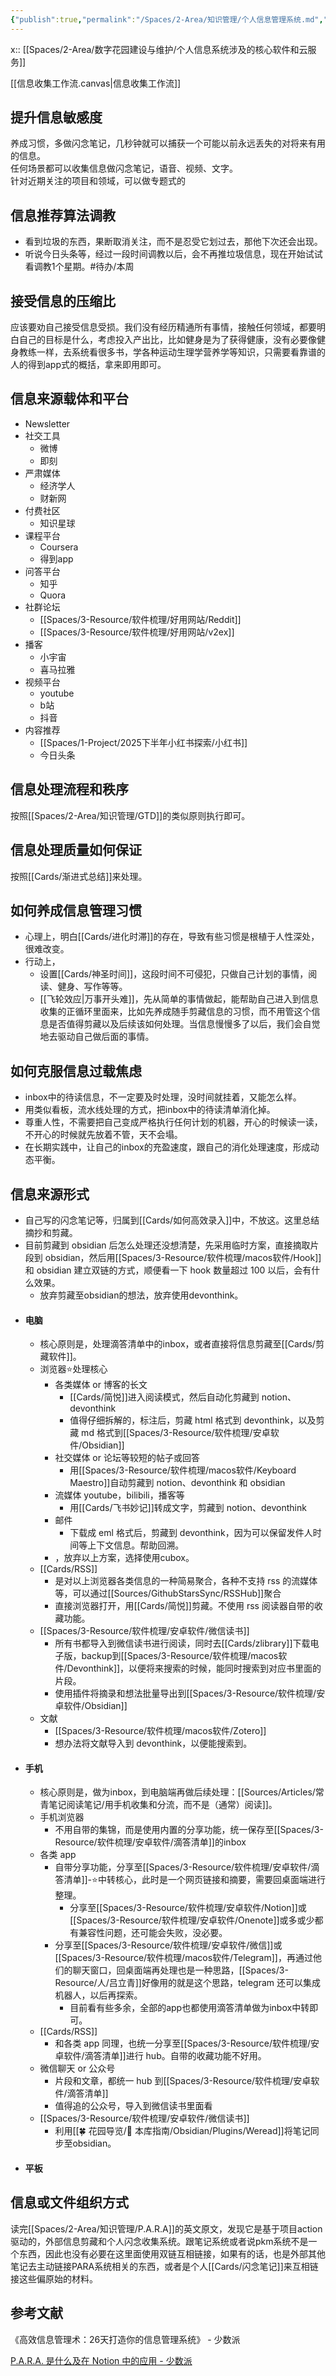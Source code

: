 ```yaml
---
{"publish":true,"permalink":"/Spaces/2-Area/知识管理/个人信息管理系统.md","title":"个人信息管理系统","created":"2022-06-09","modified":"2024-09-29","tags":["todo/本周"],"cssclasses":""}
---
```



x:: [[Spaces/2-Area/数字花园建设与维护/个人信息系统涉及的核心软件和云服务]]

[[信息收集工作流.canvas|信息收集工作流]]

## 提升信息敏感度

养成习惯，多做闪念笔记，几秒钟就可以捕获一个可能以前永远丢失的对将来有用的信息。  
任何场景都可以收集信息做闪念笔记，语音、视频、文字。  
针对近期关注的项目和领域，可以做专题式的

## 信息推荐算法调教

- 看到垃圾的东西，果断取消关注，而不是忍受它划过去，那他下次还会出现。
- 听说今日头条等，经过一段时间调教以后，会不再推垃圾信息，现在开始试试看调教1个星期。#待办/本周

## 接受信息的压缩比

应该要劝自己接受信息受损。我们没有经历精通所有事情，接触任何领域，都要明白自己的目标是什么，考虑投入产出比，比如健身是为了获得健康，没有必要像健身教练一样，去系统看很多书，学各种运动生理学营养学等知识，只需要看靠谱的人的得到app式的概括，拿来即用即可。

## 信息来源载体和平台

- Newsletter
- 社交工具
	- 微博
	- 即刻
- 严肃媒体
	- 经济学人
	- 财新网
- 付费社区
	- 知识星球
- 课程平台
	- Coursera
	- 得到app
- 问答平台
	- 知乎
	- Quora
- 社群论坛
	- [[Spaces/3-Resource/软件梳理/好用网站/Reddit]]
	- [[Spaces/3-Resource/软件梳理/好用网站/v2ex]]
- 播客
	- 小宇宙
	- 喜马拉雅
- 视频平台
	- youtube
	- b站
	- 抖音
- 内容推荐
	- [[Spaces/1-Project/2025下半年小红书探索/小红书]]
	- 今日头条

## 信息处理流程和秩序

按照[[Spaces/2-Area/知识管理/GTD]]的类似原则执行即可。

## 信息处理质量如何保证

按照[[Cards/渐进式总结]]来处理。

## 如何养成信息管理习惯

- 心理上，明白[[Cards/进化时滞]]的存在，导致有些习惯是根植于人性深处，很难改变。
- 行动上，
	- 设置[[Cards/神圣时间]]，这段时间不可侵犯，只做自己计划的事情，阅读、健身、写作等等。
	- [[飞轮效应\|万事开头难]]，先从简单的事情做起，能帮助自己进入到信息收集的正循环里面来，比如先养成随手剪藏信息的习惯，而不用管这个信息是否值得剪藏以及后续该如何处理。当信息慢慢多了以后，我们会自觉地去驱动自己做后面的事情。

## 如何克服信息过载焦虑

- inbox中的待读信息，不一定要及时处理，没时间就挂着，又能怎么样。
- 用类似看板，流水线处理的方式，把inbox中的待读清单消化掉。
- 尊重人性，不需要把自己变成严格执行任何计划的机器，开心的时候读一读，不开心的时候就先放着不管，天不会塌。
- 在长期实践中，让自己的inbox的充盈速度，跟自己的消化处理速度，形成动态平衡。

## 信息来源形式

- 自己写的闪念笔记等，归属到[[Cards/如何高效录入]]中，不放这。这里总结摘抄和剪藏。
- 目前剪藏到 obsidian 后怎么处理还没想清楚，先采用临时方案，直接摘取片段到 obsidian，然后用[[Spaces/3-Resource/软件梳理/macos软件/Hook]]和 obsidian 建立双链的方式，顺便看一下 hook 数量超过 100 以后，会有什么效果。
	- 放弃剪藏至obsidian的想法，放弃使用devonthink。
- #### 电脑
	- 核心原则是，处理滴答清单中的inbox，或者直接将信息剪藏至[[Cards/剪藏软件]]。
	- 浏览器⭐️处理核心
		- 各类媒体 or 博客的长文
			- [[Cards/简悦]]进入阅读模式，然后自动化剪藏到 notion、devonthink
			- 值得仔细拆解的，标注后，剪藏 html 格式到 devonthink，以及剪藏 md 格式到[[Spaces/3-Resource/软件梳理/安卓软件/Obsidian]]
		- 社交媒体 or 论坛等较短的帖子或回答
			- 用[[Spaces/3-Resource/软件梳理/macos软件/Keyboard Maestro]]自动剪藏到 notion、devonthink 和 obsidian
		- 流媒体 youtube，bilibili，播客等
			- 用[[Cards/飞书妙记]]转成文字，剪藏到 notion、devonthink
		- 邮件
			- 下载成 eml 格式后，剪藏到 devonthink，因为可以保留发件人时间等上下文信息。帮助回溯。
		- ，放弃以上方案，选择使用cubox。
	- [[Cards/RSS]]
		- 是对以上浏览器各类信息的一种简易聚合，各种不支持 rss 的流媒体等，可以通过[[Sources/GithubStarsSync/RSSHub]]聚合
		- 直接浏览器打开，用[[Cards/简悦]]剪藏。不使用 rss 阅读器自带的收藏功能。
	- [[Spaces/3-Resource/软件梳理/安卓软件/微信读书]]
		- 所有书都导入到微信读书进行阅读，同时去[[Cards/zlibrary]]下载电子版，backup到[[Spaces/3-Resource/软件梳理/macos软件/Devonthink]]，以便将来搜索的时候，能同时搜索到对应书里面的片段。
		- 使用插件将摘录和想法批量导出到[[Spaces/3-Resource/软件梳理/安卓软件/Obsidian]]
	- 文献
		- [[Spaces/3-Resource/软件梳理/macos软件/Zotero]]
		- 想办法将文献导入到 devonthink，以便能搜索到。
- #### 手机
	- 核心原则是，做为inbox，到电脑端再做后续处理：[[Sources/Articles/常青笔记阅读笔记/用手机收集和分流，而不是（通常）阅读]]。
	- 手机浏览器
		- 不用自带的集锦，而是使用内置的分享功能，统一保存至[[Spaces/3-Resource/软件梳理/安卓软件/滴答清单]]的inbox
	- 各类 app
		- 自带分享功能，分享至[[Spaces/3-Resource/软件梳理/安卓软件/滴答清单]]-⭐️中转核心，此时是一个网页链接和摘要，需要回桌面端进行整理。
			- 分享至[[Spaces/3-Resource/软件梳理/安卓软件/Notion]]或[[Spaces/3-Resource/软件梳理/安卓软件/Onenote]]或多或少都有兼容性问题，还可能会失败，没必要。
		- 分享至[[Spaces/3-Resource/软件梳理/安卓软件/微信]]或[[Spaces/3-Resource/软件梳理/macos软件/Telegram]]，再通过他们的聊天窗口，回桌面端再处理也是一种思路，[[Spaces/3-Resource/人/吕立青]]好像用的就是这个思路，telegram 还可以集成机器人，以后再探索。
			- 目前看有些多余，全部的app也都使用滴答清单做为inbox中转即可。
	- [[Cards/RSS]]
		- 和各类 app 同理，也统一分享至[[Spaces/3-Resource/软件梳理/安卓软件/滴答清单]]进行 hub。自带的收藏功能不好用。
	- 微信聊天 or 公众号
		- 片段和文章，都统一 hub 到[[Spaces/3-Resource/软件梳理/安卓软件/滴答清单]]
		- 值得追的公众号，导入到微信读书里面看
	- [[Spaces/3-Resource/软件梳理/安卓软件/微信读书]]
		- 利用[[🍀 花园导览/🧰 本库指南/Obsidian/Plugins/Weread]]将笔记同步至obsidian。
- #### 平板

## 信息或文件组织方式

读完[[Spaces/2-Area/知识管理/P.A.R.A]]的英文原文，发现它是基于项目action驱动的，外部信息剪藏和个人闪念收集系统。跟笔记系统或者说pkm系统不是一个东西，因此也没有必要在这里面使用双链互相链接，如果有的话，也是外部其他笔记去主动链接PARA系统相关的东西，或者是个人[[Cards/闪念笔记]]来互相链接这些偏原始的材料。

## 参考文献

《高效信息管理术：26天打造你的信息管理系统》 - 少数派

[P.A.R.A. 是什么及在 Notion 中的应用 - 少数派](https://sspai.com/post/61459)